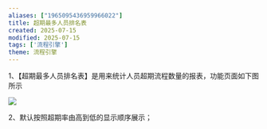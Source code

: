 ```yaml
---
aliases: ["1965095436959966022"]
title: 超期最多人员排名表
created: 2025-07-15
modified: 2025-07-15
tags: ['流程引擎']
theme: 流程引擎
---
```


1、【超期最多人员排名表】是用来统计人员超期流程数量的报表，功能页面如下图所示

![](https://myhelpdoc.oss-cn-heyuan.aliyuncs.com/mdimages/448e95381406e1496e60a56771f6eff2.jpg)

2、默认按照超期率由高到低的显示顺序展示；

